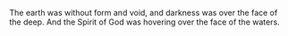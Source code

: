 The earth was without form and void, and darkness was over the face of the deep. And the Spirit of God was hovering over the face of the waters.
